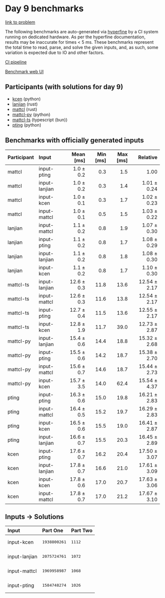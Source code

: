 # Day 9 benchmarks

[link to problem](https://adventofcode.com/2023/day/9)

The following benchmarks are auto-generated via
[hyperfine](https://github.com/sharkdp/hyperfine) by a CI system running on
dedicated hardware. As per the hyperfine documentation, results may be
inaccurate for times < 5 ms. These benchmarks represent the total time to read,
parse, and solve the given inputs, and, as such, some variation is expected due
to IO and other factors.

[CI pipeline](http://ci.papercode.net:8080/teams/main/pipelines/aoc2023)

[Benchmark web UI](https://aoc.ancalagon.black)


## Participants (with solutions for day 9)

- [kcen](https://github.com/kcen/aoc2023) (python)
- [lanjian](https://github.com/lanjian/aoc-2023) (rust)
- [mattcl](https://github.com/mattcl/aoc2023) (rust)
- [mattcl-py](https://github.com/mattcl/aoc2023-py) (python)
- [mattcl-ts](https://github.com/mattcl/aoc2023-js) (typescript (bun))
- [pting](https://github.com/pting/aoc2023) (python)


## Benchmarks with officially generated inputs

| Participant | Input | Mean [ms] | Min [ms] | Max [ms] | Relative |
|:---|:---|---:|---:|---:|---:|
| mattcl | input-pting | 1.0 ± 0.2 | 0.3 | 1.5 | 1.00 |
| mattcl | input-lanjian | 1.0 ± 0.2 | 0.3 | 1.4 | 1.01 ± 0.24 |
| mattcl | input-kcen | 1.0 ± 0.1 | 0.3 | 1.7 | 1.02 ± 0.23 |
| mattcl | input-mattcl | 1.0 ± 0.1 | 0.5 | 1.5 | 1.03 ± 0.22 |
| lanjian | input-mattcl | 1.1 ± 0.2 | 0.8 | 1.9 | 1.07 ± 0.30 |
| lanjian | input-pting | 1.1 ± 0.2 | 0.8 | 1.7 | 1.08 ± 0.29 |
| lanjian | input-lanjian | 1.1 ± 0.2 | 0.8 | 1.8 | 1.08 ± 0.30 |
| lanjian | input-kcen | 1.1 ± 0.2 | 0.8 | 1.7 | 1.10 ± 0.30 |
| mattcl-ts | input-lanjian | 12.6 ± 0.3 | 11.8 | 13.6 | 12.54 ± 2.17 |
| mattcl-ts | input-mattcl | 12.6 ± 0.3 | 11.6 | 13.8 | 12.54 ± 2.17 |
| mattcl-ts | input-pting | 12.7 ± 0.4 | 11.5 | 13.6 | 12.55 ± 2.17 |
| mattcl-ts | input-kcen | 12.8 ± 1.9 | 11.7 | 39.0 | 12.73 ± 2.87 |
| mattcl-py | input-lanjian | 15.4 ± 0.6 | 14.4 | 18.8 | 15.32 ± 2.68 |
| mattcl-py | input-pting | 15.5 ± 0.6 | 14.2 | 18.7 | 15.38 ± 2.70 |
| mattcl-py | input-mattcl | 15.6 ± 0.7 | 14.6 | 18.7 | 15.44 ± 2.73 |
| mattcl-py | input-kcen | 15.7 ± 3.5 | 14.0 | 62.4 | 15.54 ± 4.37 |
| pting | input-pting | 16.3 ± 0.6 | 15.0 | 19.8 | 16.21 ± 2.83 |
| pting | input-mattcl | 16.4 ± 0.5 | 15.2 | 19.7 | 16.29 ± 2.83 |
| pting | input-kcen | 16.5 ± 0.6 | 15.5 | 19.0 | 16.41 ± 2.87 |
| pting | input-lanjian | 16.6 ± 0.7 | 15.5 | 20.3 | 16.45 ± 2.89 |
| kcen | input-pting | 17.6 ± 0.7 | 16.2 | 20.4 | 17.50 ± 3.07 |
| kcen | input-lanjian | 17.8 ± 0.7 | 16.6 | 21.0 | 17.61 ± 3.09 |
| kcen | input-kcen | 17.8 ± 0.6 | 17.0 | 20.7 | 17.63 ± 3.06 |
| kcen | input-mattcl | 17.8 ± 0.7 | 17.0 | 21.2 | 17.67 ± 3.10 |


## Inputs -> Solutions

| Input | Part One | Part Two |
|:---|:---|:---|
|input-kcen|<pre>1938800261</pre>|<pre>1112</pre>|
|input-lanjian|<pre>2075724761</pre>|<pre>1072</pre>|
|input-mattcl|<pre>1969958987</pre>|<pre>1068</pre>|
|input-pting|<pre>1584748274</pre>|<pre>1026</pre>|